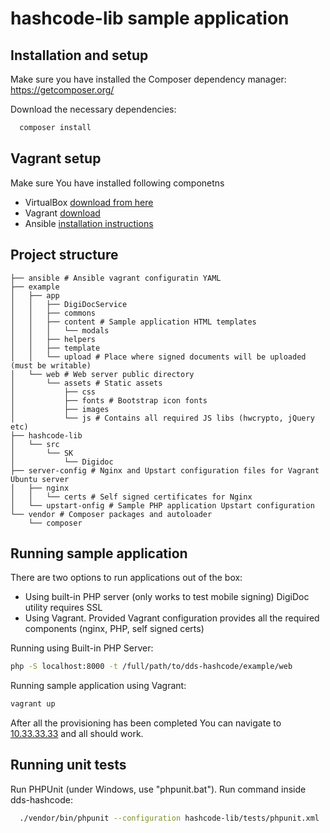 hashcode-lib sample application
===============================

Installation and setup
----------------------

Make sure you have installed the Composer dependency manager: https://getcomposer.org/

Download the necessary dependencies:  

```bash
  composer install
```

Vagrant setup
-------------

Make sure You have installed following componetns
* VirtualBox [download from here](https://www.virtualbox.org/wiki/Downloads)
* Vagrant [download](https://www.vagrantup.com/downloads.html)
* Ansible [installation instructions](http://docs.ansible.com/intro_installation.html)

Project structure
-----------------

```
├── ansible # Ansible vagrant configuratin YAML
├── example
│   ├── app
│   │   ├── DigiDocService
│   │   ├── commons
│   │   ├── content # Sample application HTML templates
│   │   │   └── modals
│   │   ├── helpers
│   │   ├── template
│   │   └── upload # Place where signed documents will be uploaded (must be writable)
│   └── web # Web server public directory
│       └── assets # Static assets
│           ├── css
│           ├── fonts # Bootstrap icon fonts
│           ├── images
│           └── js # Contains all required JS libs (hwcrypto, jQuery etc)
├── hashcode-lib
│   └── src
│       └── SK
│           └── Digidoc
├── server-config # Nginx and Upstart configuration files for Vagrant Ubuntu server
│   ├── nginx
│   │   └── certs # Self signed certificates for Nginx
│   └── upstart-onfig # Sample PHP application Upstart configuration
└── vendor # Composer packages and autoloader
    └── composer
```

Running sample application
--------------------------

There are two options to run applications out of the box:
* Using built-in PHP server (only works to test mobile signing) DigiDoc utility requires SSL
* Using Vagrant. Provided Vagrant configuration provides all the required components (nginx, PHP, self signed certs)

Running using Built-in PHP Server:

``` bash
php -S localhost:8000 -t /full/path/to/dds-hashcode/example/web
```
Running sample application using Vagrant:

``` bash
vagrant up 
```

After all the provisioning has been completed You can navigate to [10.33.33.33](http://10.33.33.33)
and all should work.

Running unit tests
------------------

Run PHPUnit (under Windows, use "phpunit.bat"). Run command inside dds-hashcode:  

```bash
  ./vendor/bin/phpunit --configuration hashcode-lib/tests/phpunit.xml
 ```  